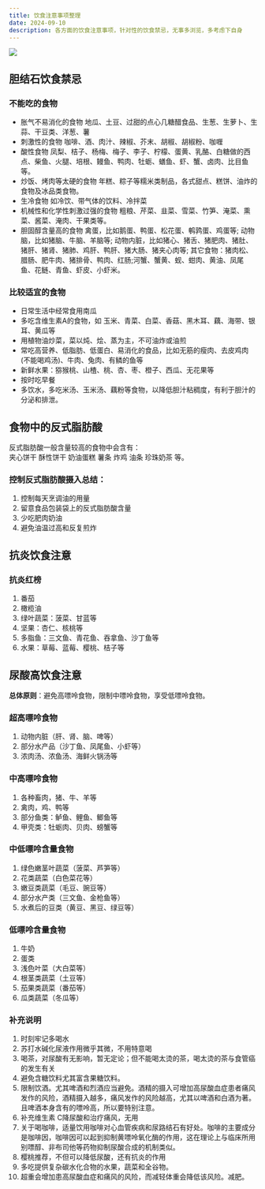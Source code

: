 ```yaml
---
title: 饮食注意事项整理
date: 2024-09-10
description: 各方面的饮食注意事项，针对性的饮食禁忌，无事多浏览，多考虑下自身
---
```


![](/static/weekly/issue-50-cover.jpg)


## 胆结石饮食禁忌
### 不能吃的食物
- 胀气不易消化的食物
地瓜、土豆、过甜的点心几糖醋食品、生葱、生萝卜、生蒜、干豆类、洋葱、薯
- 刺激性的食物
咖啡、酒、肉汁、辣椒、芥末、胡椒、胡椒粉、咖喱
- 酸性食物
凤梨、桔子、杨梅、梅子、李子、柠檬、蛋黄、乳酪、白糖做的西点、柴鱼、火腿、培根、鳗鱼、鸭肉、牡蛎、蟮鱼、虾、蟹、卤肉、比目鱼等。
- 炒饭、烤肉等太硬的食物
年糕、粽子等糯米类制品，各式甜点、糕饼、油炸的食物及冰品类食物。
- 生冷食物
如冷饮、带气体的饮料、冷拌菜
- 机械性和化学性刺激过强的食物
粗粮、芹菜、韭菜、雪菜、竹笋、淹菜、熏菜、酱菜、淹肉、干果类等。
- 胆固醇含量高的食物
禽蛋，比如鹅蛋、鸭蛋、松花蛋、鹌鹑蛋、鸡蛋等;
动物脑，比如猪脑、牛脑、羊脑等;
动物内脏，比如猪心、猪舌、猪肥肉、猪肚、猪肝、猪肾、猪肺、鸡肝、鸭肝、猪大肠、猪夹心肉等;
其它食物：猪肉松、腊肠、肥牛肉、猪排骨、鸭肉、红肠;河蟹、蟹黄、蚬、蚶肉、黄油、凤尾鱼、花鲢、青鱼、虾皮、小虾米。

### 比较适宜的食物
- 日常生活中经常食用南瓜
- 多吃含维生素A的食物，如 玉米、青菜、白菜、香菇、黑木耳、藕、海带、银耳、黄瓜等
- 用植物油炒菜，菜以炖、烩、蒸为主，不可油炸或油煎
- 常吃高营养、低脂肪、低蛋白、易消化的食品，比如无筋的瘦肉、去皮鸡肉(不能喝鸡汤)、牛肉、兔肉、有鳞的鱼等
- 新鲜水果：猕猴桃、山楂、桃、杏、枣、橙子、西瓜、无花果等
- 按时吃早餐
- 多饮水，多吃米汤、玉米汤、藕粉等食物，以降低胆汁粘稠度，有利于胆汁的分泌和排泄。


## 食物中的反式脂肪酸
反式脂肪酸一般含量较高的食物中会含有：  
夹心饼干 酥性饼干 奶油蛋糕 薯条 炸鸡 油条 珍珠奶茶 等。 

### 控制反式脂肪酸摄入总结：
1. 控制每天烹调油的用量
2. 留意食品包装袋上的反式脂肪酸含量
3. 少吃肥肉奶油
4. 避免油温过高和反复煎炸


## 抗炎饮食注意
### 抗炎红榜
1. 番茄
2. 橄榄油
3. 绿叶蔬菜：菠菜、甘蓝等
4. 坚果：杏仁、核桃等
5. 多脂鱼：三文鱼、青花鱼、吞拿鱼、沙丁鱼等
6. 水果：草莓、蓝莓、樱桃、桔子等


## 尿酸高饮食注意
**总体原则**：避免高嘌呤食物，限制中嘌呤食物，享受低嘌呤食物。

### 超高嘌呤食物
1. 动物内脏（肝、肾、脑、啤等）
2. 部分水产品（沙丁鱼、凤尾鱼、小虾等）
3. 浓肉汤、浓鱼汤、海鲜火锅汤等

### 中高嘌呤食物
1. 各种畜肉，猪、牛、羊等
2. 禽肉，鸡、鸭等
3. 部分鱼类：鲈鱼、鲤鱼、鲫鱼等
4. 甲壳类：牡蛎肉、贝肉、螃蟹等

### 中低嘌呤含量食物
1. 绿色嫩茎叶蔬菜（菠菜、芦笋等）
2. 花类蔬菜（白色菜花等）
3. 嫩豆类蔬菜（毛豆、豌豆等）
4. 部分水产类（三文鱼、金枪鱼等）
5. 水煮后的豆类（黄豆、黑豆、绿豆等）

### 低嘌呤含量食物
1. 牛奶
2. 蛋类
3. 浅色叶菜（大白菜等）
4. 根茎类蔬菜（土豆等）
5. 茄果类蔬菜（番茄等）
6. 瓜类蔬菜（冬瓜等）

### 补充说明
1. 时刻牢记多喝水
2. 苏打水碱化尿液作用微乎其微，不用特意喝
3. 喝茶，对尿酸有无影响，暂无定论；但不能喝太烫的茶，喝太烫的茶与食管癌的发生有关
4. 避免含糖饮料尤其富含果糖饮料。
5. 限制饮酒。尤其啤酒和烈酒应当避免。酒精的摄入可增加高尿酸血症患者痛风发作的风险，酒精摄入越多，痛风发作的风险越高，尤其以啤酒和白酒为著。且啤酒本身含有的嘌呤高，所以要特别注意。
6. 补充维生素 C降尿酸和治疗痛风，无用
7. 关于喝咖啡，适量饮用咖啡对心血管疾病和尿路结石有好处。咖啡的主要成分是咖啡因，咖啡因可以起到抑制黄嘌呤氧化酶的作用，这在理论上与临床所用别嘌醇、非布司他等药物抑制尿酸合成的机制类似。
8. 樱桃推荐，不但可以降低尿酸，还有抗炎的作用
9. 多吃提供复杂碳水化合物的水果，蔬菜和全谷物。
10. 超重会增加患高尿酸血症和痛风的风险，而减轻体重会降低该风险。减肥。



